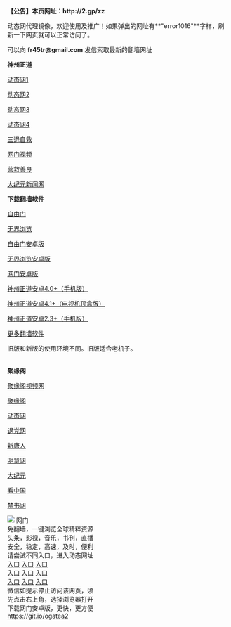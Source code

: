 <p><strong>【公告】本页网址：http://2.gp/zz</strong></p>
<p>动态网代理镜像，欢迎使用及推广！如果弹出的网址有**"error1016"**字样，刷新一下网页就可以正常访问了。</p>
<p>可以向 <strong>fr45tr@gmail.com</strong> 发信索取最新的翻墙网址</p>
<p><strong>神州正道</strong></p>
<p><a href="http://fpixjenn.nwrzawk.gq/70dw" rel="nofollow">动态网1</a></p>
<p><a href="http://fpixjenn.nwrzawk.gq/70ipdw" rel="nofollow">动态网2</a></p>
<p><a href="http://fpixjenn.nwrzawk.gq/70wmdw" rel="nofollow">动态网3</a></p>
<p><a href="http://fpixjenn.nwrzawk.gq/70sdtw" rel="nofollow">动态网4</a></p>
<p><a href="http://fpixjenn.nwrzawk.gq/70st" rel="nofollow">三退自救</a></p>
<p><a href="http://t.cn/R3w5SI5" rel="nofollow">网门视频</a></p>
<p><a href="http://fpixjenn.nwrzawk.gq/70qg" rel="nofollow">营救善良</a></p>
<p><a href="http://111.253.235.191/2/" rel="nofollow">大纪元新闻网</a></p>
<p><strong>下载翻墙软件</strong></p>


<p><a href="https://git.io/fgp" rel="nofollow">自由门</a></p>
<p><a href="https://git.io/vEJlj rel="nofollow">无界浏览</a></p>
<p><a href="https://git.io/fgma" rel="nofollow">自由门安卓版</a></p>
<p><a href="https://s3.amazonaws.com/693/um.apk" rel="nofollow">无界浏览安卓版</a></p>
<p><a href="https://git.io/ogatea2">网门安卓版</a></p>
<p><a href="https://git.io/vQjqe" rel="nofollow">神州正道安卓4.0+（手机版）</a></p>
<p><a href="https://git.io/vAonz" rel="nofollow">神州正道安卓4.1+（电视机顶盒版）</a></p>
<p><a href="https://git.io/vAH9P" rel="nofollow">神州正道安卓2.3+（手机版）</a></p>
<p><a href="https://github.com/bannedbook/fanqiang/wiki">更多翻墙软件</a></p>
旧版和新版的使用环境不同。旧版适合老机子。<br>


<br>
<p><strong>聚缘阁</strong></p>
<p><a href="http://jygtv.cer4.ga/tv/" rel="nofollow">聚缘阁视频网</a></p>
<p><a href="http://de2.214y.ga" rel="nofollow">聚缘阁</a></p>
<p><a href="http://j99.214g.gq/dtw/?bb" rel="nofollow">动态网</a></p>
<p><a href="http://j99.214g.gq/dtw/?id=8" rel="nofollow">退党网</a></p>
<p><a href="http://j99.214g.gq/dtw/?id=5" rel="nofollow">新唐人</a></p>
<p><a href="http://j99.214g.gq/dtw/?id=8" rel="nofollow">明慧网</a></p>
<p><a href="http://j99.214g.gq/dtw/?id=7" rel="nofollow">大纪元</a></p>
<p><a href="http://j99.214g.gq/dtw/?id=11" rel="nofollow">看中国</a></p>
<p><a href="http://j99.214g.gq/dtw/?id=16" rel="nofollow">禁书网</a></p>
<td align="center"><a target="_blank" href="https://cloud.githubusercontent.com/assets/11880933/13434984/f430fae2-e012-11e5-814f-c2df1e82b247.jpg"><img src="https://cloud.githubusercontent.com/assets/11880933/13434984/f430fae2-e012-11e5-814f-c2df1e82b247.jpg" style="max-width:100%;"></a></td>
  </tr>
  <tr>
    <td align="center">网门<br>
      免翻墙，一键浏览全球精粹资源<br>
      头条，影视，音乐，书刊，直播<br>
      安全，稳定，高速，及时，便利<br>
    </td>
  </tr><tr>
    <td align="center">请尝试不同入口，进入动态网址<br>      
      <a href="https://s3.amazonaws.com/ogate/show.htm?from=852" rel="nofollow">入口</a>
      <a href="https://s3.us-east-2.amazonaws.com/ogateh/show.htm?from=852" rel="nofollow">入口</a>
      <a href="https://s3.eu-west-2.amazonaws.com/ogatel/show.htm?from=852" rel="nofollow">入口</a><br>
      <a href="https://s3.ap-south-1.amazonaws.com/ogatem/show.htm?from=852" rel="nofollow">入口</a>
      <a href="https://s3.ap-northeast-2.amazonaws.com/ogates/show.htm?from=852" rel="nofollow">入口</a>
      <a href="https://s3-us-west-1.amazonaws.com/ogaten/show.htm?from=852" rel="nofollow">入口</a><br>
      <a href="https://s3.eu-central-1.amazonaws.com/ogatef/show.htm?from=852" rel="nofollow">入口</a>
      <a href="https://s3.ca-central-1.amazonaws.com/ogatec/show.htm?from=852" rel="nofollow">入口</a>
      <a href="https://s3-ap-northeast-1.amazonaws.com/ogatet/show.htm?from=852" rel="nofollow">入口</a><br>
      微信如提示停止访问该网页，须<br>
      先点击右上角，选择浏览器打开<br>
    </td>
  </tr>
  <tr>
    <td align="center">
      下载网门安卓版，更快，更方便<br><a href="https://raw.githubusercontent.com/oGate2/up/master/oGate.apk" rel="nofollow">https://git.io/ogatea2</a><br>
